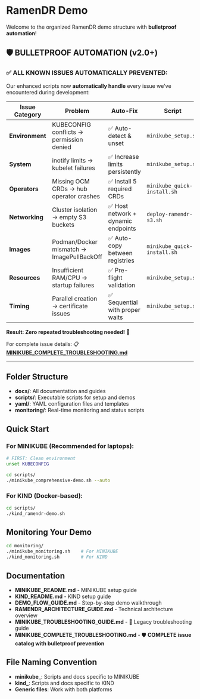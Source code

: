 # RamenDR Demo

Welcome to the organized RamenDR demo structure with **bulletproof automation**!

## 🛡️ **BULLETPROOF AUTOMATION (v2.0+)**

### ✅ **ALL KNOWN ISSUES AUTOMATICALLY PREVENTED:**

Our enhanced scripts now **automatically handle** every issue we've encountered during development:

| Issue Category | Problem | Auto-Fix | Script |
|----------------|---------|----------|---------|
| **Environment** | KUBECONFIG conflicts → permission denied | ✅ Auto-detect & unset | `minikube_setup.sh` |
| **System** | inotify limits → kubelet failures | ✅ Increase limits persistently | `minikube_setup.sh` |
| **Operators** | Missing OCM CRDs → hub operator crashes | ✅ Install 5 required CRDs | `minikube_quick-install.sh` |
| **Networking** | Cluster isolation → empty S3 buckets | ✅ Host network + dynamic endpoints | `deploy-ramendr-s3.sh` |
| **Images** | Podman/Docker mismatch → ImagePullBackOff | ✅ Auto-copy between registries | `minikube_quick-install.sh` |
| **Resources** | Insufficient RAM/CPU → startup failures | ✅ Pre-flight validation | `minikube_setup.sh` |
| **Timing** | Parallel creation → certificate issues | ✅ Sequential with proper waits | `minikube_setup.sh` |

**Result: Zero repeated troubleshooting needed!** 🎯

For complete issue details: 📋 **[MINIKUBE_COMPLETE_TROUBLESHOOTING.md](docs/MINIKUBE_COMPLETE_TROUBLESHOOTING.md)**

---

## Folder Structure

- **docs/**: All documentation and guides
- **scripts/**: Executable scripts for setup and demos  
- **yaml/**: YAML configuration files and templates
- **monitoring/**: Real-time monitoring and status scripts

## Quick Start

### For MINIKUBE (Recommended for laptops):
```bash
# FIRST: Clean environment
unset KUBECONFIG

cd scripts/
./minikube_comprehensive-demo.sh --auto
```

### For KIND (Docker-based):
```bash
cd scripts/  
./kind_ramendr-demo.sh
```

## Monitoring Your Demo
```bash
cd monitoring/
./minikube_monitoring.sh    # For MINIKUBE
./kind_monitoring.sh        # For KIND
```

## Documentation

- **MINIKUBE_README.md** - MINIKUBE setup guide
- **KIND_README.md** - KIND setup guide  
- **DEMO_FLOW_GUIDE.md** - Step-by-step demo walkthrough
- **RAMENDR_ARCHITECTURE_GUIDE.md** - Technical architecture overview
- **MINIKUBE_TROUBLESHOOTING_GUIDE.md** - 🔧 Legacy troubleshooting guide 
- **MINIKUBE_COMPLETE_TROUBLESHOOTING.md** - 🛡️ **COMPLETE issue catalog with bulletproof prevention**

## File Naming Convention

- **minikube_**: Scripts and docs specific to MINIKUBE
- **kind_**: Scripts and docs specific to KIND
- **Generic files**: Work with both platforms

